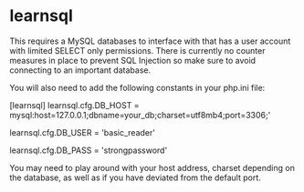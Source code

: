 # learnsql

This requires a MySQL databases to interface with that has a user account with limited SELECT only permissions. There is currently no counter measures in place to prevent SQL Injection so make sure to avoid connecting to an important database.

You will also need to add the following constants in your php.ini file:

[learnsql]
learnsql.cfg.DB_HOST = mysql:host=127.0.0.1;dbname=your_db;charset=utf8mb4;port=3306;'

learnsql.cfg.DB_USER = 'basic_reader'

learnsql.cfg.DB_PASS = 'strongpassword'


You may need to play around with your host address, charset depending on the database, as well as if you have deviated from the default port.
